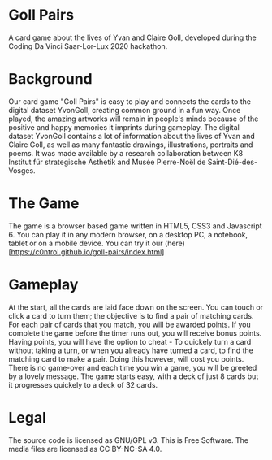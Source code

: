 # Goll Pairs


A card game about the lives of Yvan and Claire Goll, developed during the Coding Da Vinci Saar-Lor-Lux 2020 hackathon.

# Background

Our card game "Goll Pairs" is easy to play and connects the cards to the digital dataset YvonGoll, creating common ground in a fun way.
Once played, the amazing artworks will remain in people's minds because of the positive and happy memories it imprints during gameplay.
The digital dataset YvonGoll contains a lot of information about the lives of Yvan and Claire Goll, as well as many fantastic drawings, illustrations, portraits and poems.
It was made available by a research collaboration between K8 Institut für strategische Ästhetik and Musée Pierre-Noël de Saint-Dié-des-Vosges. 

# The Game

The game is a browser based game written in HTML5, CSS3 and Javascript 6. You can play it in any modern browser, on a desktop PC, a notebook, tablet or on a mobile device.
You can try it our (here)[https://c0ntrol.github.io/goll-pairs/index.html]

# Gameplay

At the start, all the cards are laid face down on the screen. You can touch or click a card to turn them; the objective is to find a pair of matching cards.
For each pair of cards that you match, you will be awarded points. If you complete the game before the timer runs out, you will receive bonus points.
Having points, you will have the option to cheat - To quickely turn a card without taking a turn, or when you already have turned a card, to find the matching card to make a pair.
Doing this however, will cost you points. There is no game-over and each time you win a game, you will be greeted by a lovely message.
The game starts easy, with a deck of just 8 cards but it progresses quickely to a deck of 32 cards.



# Legal

The source code is licensed as GNU/GPL v3. This is Free Software. 
The media files are licensed as CC BY-NC-SA 4.0.
